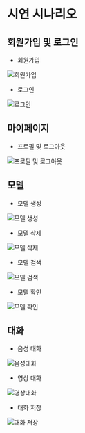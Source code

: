 <h1>시연 시나리오</h1>

<h2>회원가입 및 로그인</h2>

- 회원가입

![회원가입](../assets/images/1_signin.gif)

- 로그인

![로그인](../assets/images/2_login.gif)

<h2>마이페이지</h2>

- 프로필 및 로그아웃

![프로필 및 로그아웃](../assets/images/3_profile,logout.gif)

<h2>모델</h2>

- 모델 생성

![모델 생성](../assets/images/4_makemodel.gif)

- 모델 삭제

![모델 삭제](../assets/images/5_deletemodel.gif)

- 모델 검색

![모델 검색](../assets/images/6_searchmodel.gif)

- 모델 확인

![모델 확인](../assets/images/7_checkmodel.gif)

<h2>대화</h2>

- 음성 대화

![음성대화](../assets/images/8_voiceconversation.gif)

- 영상 대화

![영상대화](../assets/images/9_videoconversation.gif)

- 대화 저장

![대화 저장](../assets/images/10_end_save_conversation.gif)
